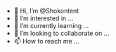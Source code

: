 - 👋 Hi, I’m @Shokontent
- 👀 I’m interested in ...
- 🌱 I’m currently learning ...
- 💞️ I’m looking to collaborate on ...
- 📫 How to reach me ...

<!---
Shokontent/Shokontent is a ✨ special ✨ repository because its `README.md` (this file) appears on your GitHub profile.
You can click the Preview link to take a look at your changes.
--->
